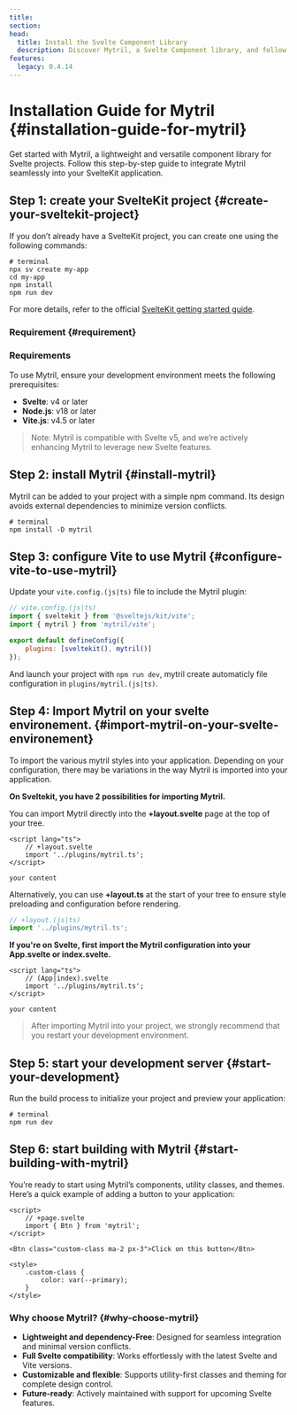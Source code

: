 ```yaml
---
title:
section:
head:
  title: Install the Svelte Component Library
  description: Discover Mytril, a Svelte Component library, and follow our  guide to install it. Perfect for developers looking to streamline their Svelte projects with efficient components.
features:
  legacy: 0.4.14
---
```


# Installation Guide for Mytril {#installation-guide-for-mytril}

Get started with Mytril, a lightweight and versatile component library for Svelte projects. Follow this step-by-step guide to integrate Mytril seamlessly into your SvelteKit application.

## Step 1: create your SvelteKit project {#create-your-sveltekit-project}

If you don’t already have a SvelteKit project, you can create one using the following commands:

```shell
# terminal
npx sv create my-app
cd my-app
npm install
npm run dev
```

For more details, refer to the official [SvelteKit getting started guide](https://kit.svelte.dev/docs/introduction#introduction-getting-started).

### Requirement {#requirement}

### **Requirements**

To use Mytril, ensure your development environment meets the following prerequisites:

- **Svelte**: v4 or later
- **Node.js**: v18 or later
- **Vite.js**: v4.5 or later

> Note: Mytril is compatible with Svelte v5, and we’re actively enhancing Mytril to leverage new Svelte features.

## Step 2: install Mytril {#install-mytril}

Mytril can be added to your project with a simple npm command. Its design avoids external dependencies to minimize version conflicts.

```shell
# terminal
npm install -D mytril
```

## Step 3: configure Vite to use Mytril {#configure-vite-to-use-mytril}

Update your `vite.config.(js|ts)` file to include the Mytril plugin:

```javascript
// vite.config.(js|ts)
import { sveltekit } from '@sveltejs/kit/vite';
import { mytril } from 'mytril/vite';

export default defineConfig({
	plugins: [sveltekit(), mytril()]
});
```

And launch your project with `npm run dev`, mytril create automaticly file configuration in `plugins/mytril.(js|ts)`.

## Step 4: Import Mytril on your svelte environement. {#import-mytril-on-your-svelte-environement}

To import the various mytril styles into your application. Depending on your configuration, there may be variations in the way Mytril is imported into your application.

**On Sveltekit, you have 2 possibilities for importing Mytril.**

You can import Mytril directly into the **+layout.svelte** page at the top of your tree.

```svelte
<script lang="ts">
	// +layout.svelte
	import '../plugins/mytril.ts';
</script>

your content
```

Alternatively, you can use **+layout.ts** at the start of your tree to ensure style preloading and configuration before rendering.

```js
// +layout.(js|ts)
import '../plugins/mytril.ts';
```

**If you're on Svelte, first import the Mytril configuration into your App.svelte or index.svelte.**

```svelte
<script lang="ts">
	// (App|index).svelte
	import '../plugins/mytril.ts';
</script>

your content
```

> After importing Mytril into your project, we strongly recommend that you restart your development environment.

## Step 5: start your development server {#start-your-development}

Run the build process to initialize your project and preview your application:

```shell
# terminal
npm run dev
```

## Step 6: start building with Mytril {#start-building-with-mytril}

You’re ready to start using Mytril’s components, utility classes, and themes. Here’s a quick example of adding a button to your application:

```svelte
<script>
	// +page.svelte
	import { Btn } from 'mytril';
</script>

<Btn class="custom-class ma-2 px-3">Click on this button</Btn>

<style>
	.custom-class {
		color: var(--primary);
	}
</style>
```

### Why choose Mytril? {#why-choose-mytril}

- **Lightweight and dependency-Free**: Designed for seamless integration and minimal version conflicts.
- **Full Svelte compatibility**: Works effortlessly with the latest Svelte and Vite versions.
- **Customizable and flexible**: Supports utility-first classes and theming for complete design control.
- **Future-ready**: Actively maintained with support for upcoming Svelte features.
